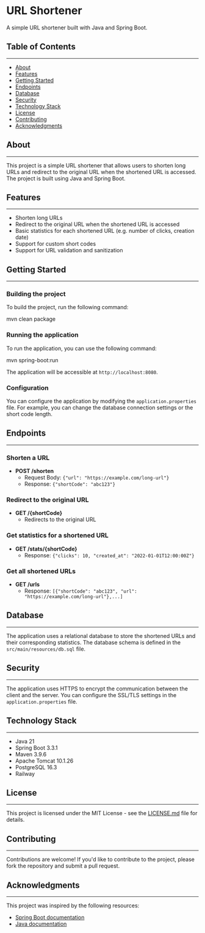 # URL Shortener

A simple URL shortener built with Java and Spring Boot.

## Table of Contents
-----------------

* [About](#about)
* [Features](#features)
* [Getting Started](#getting-started)
* [Endpoints](#endpoints)
* [Database](#database)
* [Security](#security)
* [Technology Stack](#technology-stack)
* [License](#license)
* [Contributing](#contributing)
* [Acknowledgments](#acknowledgments)

## About
--------

This project is a simple URL shortener that allows users to shorten long URLs and redirect to the original URL when the shortened URL is accessed. The project is built using Java and Spring Boot.

## Features
---------

* Shorten long URLs
* Redirect to the original URL when the shortened URL is accessed
* Basic statistics for each shortened URL (e.g. number of clicks, creation date)
* Support for custom short codes
* Support for URL validation and sanitization

## Getting Started
---------------

### Building the project

To build the project, run the following command:

mvn clean package


### Running the application

To run the application, you can use the following command:

mvn spring-boot:run


The application will be accessible at `http://localhost:8080`.

### Configuration

You can configure the application by modifying the `application.properties` file. For example, you can change the database connection settings or the short code length.

## Endpoints
---------

### Shorten a URL

* **POST /shorten**
	+ Request Body: `{"url": "https://example.com/long-url"}`
	+ Response: `{"shortCode": "abc123"}`

### Redirect to the original URL

* **GET /{shortCode}**
	+ Redirects to the original URL

### Get statistics for a shortened URL

* **GET /stats/{shortCode}**
	+ Response: `{"clicks": 10, "created_at": "2022-01-01T12:00:00Z"}`

### Get all shortened URLs

* **GET /urls**
	+ Response: `[{"shortCode": "abc123", "url": "https://example.com/long-url"},...]`

## Database
---------

The application uses a relational database to store the shortened URLs and their corresponding statistics. The database schema is defined in the `src/main/resources/db.sql` file.

## Security
---------

The application uses HTTPS to encrypt the communication between the client and the server. You can configure the SSL/TLS settings in the `application.properties` file.

## Technology Stack
-----------------

* Java 21
* Spring Boot 3.3.1
* Maven 3.9.6
* Apache Tomcat 10.1.26
* PostgreSQL 16.3
* Railway

## License
-------

This project is licensed under the MIT License - see the [LICENSE.md](LICENSE.md) file for details.

## Contributing
------------

Contributions are welcome! If you'd like to contribute to the project, please fork the repository and submit a pull request.

## Acknowledgments
---------------

This project was inspired by the following resources:

* [Spring Boot documentation](https://spring.io/docs)
* [Java documentation](https://docs.oracle.com/en/java/)
